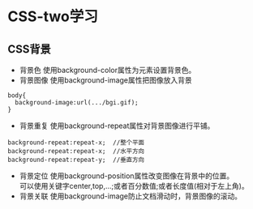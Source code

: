 # CSS-two学习
## CSS背景
- 背景色
使用background-color属性为元素设置背景色。
- 背景图像
使用background-image属性把图像放入背景
```
body{
  background-image:url(.../bgi.gif);
}
```
- 背景重复
使用background-repeat属性对背景图像进行平铺。
```
background-repeat:repeat-x;  //整个平面
background-repeat:repeat-x;  //水平方向
background-repeat:repeat-y;  //垂直方向
```
- 背景定位
使用background-position属性改变图像在背景中的位置。  
可以使用关键字center,top,...;或者百分数值;或者长度值(相对于左上角)。
- 背景关联
使用background-image防止文档滑动时，背景图像的滚动。
